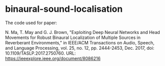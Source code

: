 # binaural-sound-localisation

The code used for paper: 

N. Ma, T. May and G. J. Brown, "Exploiting Deep Neural Networks and Head Movements for Robust Binaural Localization of Multiple Sources in Reverberant Environments," in IEEE/ACM Transactions on Audio, Speech, and Language Processing, vol. 25, no. 12, pp. 2444-2453, Dec. 2017, doi: 10.1109/TASLP.2017.2750760. URL: https://ieeexplore.ieee.org/document/8086216
